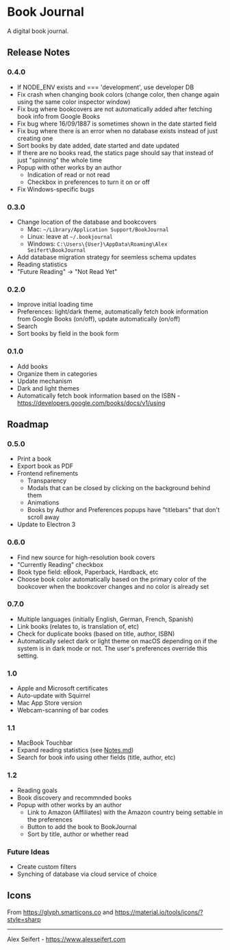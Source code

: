 # Book Journal

A digital book journal.

## Release Notes

### 0.4.0
- If NODE_ENV exists and === 'development', use developer DB
- Fix crash when changing book colors (change color, then change again using the same color inspector window)
- Fix bug where bookcovers are not automatically added after fetching book info from Google Books
- Fix bug where 16/09/1887 is sometimes shown in the date started field
- Fix bug where there is an error when no database exists instead of just creating one
- Sort books by date added, date started and date updated
- If there are no books read, the statics page should say that instead of just "spinning" the whole time
- Popup with other works by an author
  - Indication of read or not read
  - Checkbox in preferences to turn it on or off
- Fix Windows-specific bugs

### 0.3.0
- Change location of the database and bookcovers
  - Mac: `~/Library/Application Support/BookJournal`
  - Linux: leave at `~/.bookjournal`
  - Windows: `C:\Users\{User}\AppData\Roaming\Alex Seifert\BookJournal`
- Add database migration strategy for seemless schema updates
- Reading statistics
- "Future Reading" -> "Not Read Yet"

### 0.2.0
- Improve initial loading time
- Preferences: light/dark theme, automatically fetch book information from Google Books (on/off), update automatically (on/off)
- Search
- Sort books by field in the book form

### 0.1.0
- Add books
- Organize them in categories
- Update mechanism
- Dark and light themes
- Automatically fetch book information based on the ISBN - https://developers.google.com/books/docs/v1/using


## Roadmap

### 0.5.0
- Print a book
- Export book as PDF
- Frontend refinements
    - Transparency
    - Modals that can be closed by clicking on the background behind them
    - Animations
    - Books by Author and Preferences popups have "titlebars" that don't scroll away
- Update to Electron 3

### 0.6.0
- Find new source for high-resolution book covers
- "Currently Reading" checkbox
- Book type field: eBook, Paperback, Hardback, etc
- Choose book color automatically based on the primary color of the bookcover when the bookcover changes and no color is already set

### 0.7.0
- Multiple languages (initially English, German, French, Spanish)
- Link books (relates to, is translation of, etc)
- Check for duplicate books (based on title, author, ISBN)
- Automatically select dark or light theme on macOS depending on if the system is in dark mode or not. The user's preferences override this setting.

### 1.0
- Apple and Microsoft certificates
- Auto-update with Squirrel
- Mac App Store version
- Webcam-scanning of bar codes

### 1.1
- MacBook Touchbar
- Expand reading statistics (see [Notes.md](Notes.md))
- Search for book info using other fields (title, author, etc)

### 1.2
- Reading goals
- Book discovery and recommnded books
- Popup with other works by an author
  - Link to Amazon (Affiliates) with the Amazon country being settable in the preferences
  - Button to add the book to BookJournal
  - Sort by title, author or whether read

### Future Ideas
- Create custom filters
- Synching of database via cloud service of choice

## Icons

From https://glyph.smarticons.co and https://material.io/tools/icons/?style=sharp

---

Alex Seifert - https://www.alexseifert.com
